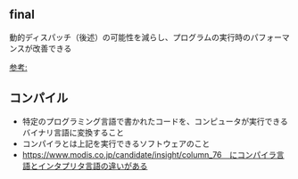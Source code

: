 ## final

動的ディスパッチ（後述）の可能性を減らし、プログラムの実行時のパフォーマンスが改善できる

[参考: ](https://qiita.com/shtnkgm/items/c985ab4b314b8572eccd#:~:text=%E5%8B%95%E7%9A%84%E3%83%87%E3%82%A3%E3%82%B9%E3%83%91%E3%83%83%E3%83%81%E3%81%AF%E3%83%91%E3%83%95%E3%82%A9%E3%83%BC%E3%83%9E%E3%83%B3%E3%82%B9%E3%82%92%E7%8A%A0%E7%89%B2%E3%81%AB%E3%81%99%E3%82%8B%E3%81%9F%E3%82%81%E3%80%81%E5%AE%9F%E8%A1%8C%E9%80%9F%E5%BA%A6%E3%81%8C%E6%B1%82%E3%82%81%E3%82%89%E3%82%8C%E3%82%8B%E3%82%88%E3%81%86%E3%81%AA%E3%83%97%E3%83%AD%E3%82%B0%E3%83%A9%E3%83%A0%E3%81%A7%E3%81%AF%E9%81%A9%E3%81%97%E3%81%BE%E3%81%9B%E3%82%93%E3%80%82final%E3%81%A7%E3%82%B5%E3%83%96%E3%82%AF%E3%83%A9%E3%82%B9%E3%81%8C%E3%81%AA%E3%81%84%E3%81%93%E3%81%A8%E3%82%92%E6%98%8E%E7%A4%BA%E3%81%97%E3%80%81private%E3%81%AA%E3%81%A9%E3%81%A7%E3%82%A2%E3%82%AF%E3%82%BB%E3%82%B9%E3%83%AC%E3%83%99%E3%83%AB%E3%82%92%E9%99%90%E5%AE%9A%E3%81%99%E3%82%8B%E3%81%93%E3%81%A8%E3%81%A7%E3%80%81%E3%82%B3%E3%83%B3%E3%83%91%E3%82%A4%E3%83%AB%E6%99%82%E3%81%AB%E5%8F%82%E7%85%A7%E3%81%99%E3%82%8B%E3%83%A1%E3%82%BD%E3%83%83%E3%83%89%E3%82%84%E3%83%97%E3%83%AD%E3%83%91%E3%83%86%E3%82%A3%E3%82%92%E9%99%90%E5%AE%9A%E3%81%97%E3%80%81%E5%8B%95%E7%9A%84%E3%83%87%E3%82%A3%E3%82%B9%E3%83%91%E3%83%83%E3%83%81%E3%81%AE%E5%8F%AF%E8%83%BD%E6%80%A7%E3%82%92%E6%B8%9B%E3%82%89%E3%81%99%E3%81%93%E3%81%A8%E3%81%A7%E3%82%88%E3%82%8A%E3%83%91%E3%83%95%E3%82%A9%E3%83%BC%E3%83%9E%E3%83%B3%E3%82%B9%E3%81%AE%E8%89%AF%E3%81%84%E3%83%97%E3%83%AD%E3%82%B0%E3%83%A9%E3%83%A0%E3%82%92%E4%BD%9C%E6%88%90%E3%81%A7%E3%81%8D%E3%81%BE%E3%81%99%E3%80%82)

## コンパイル

- 特定のプログラミング言語で書かれたコードを、コンピュータが実行できるバイナリ言語に変換すること
- コンパイラとは上記を実行できるソフトウェアのこと
- https://www.modis.co.jp/candidate/insight/column_76　にコンパイラ言語とインタプリタ言語の違いがある
